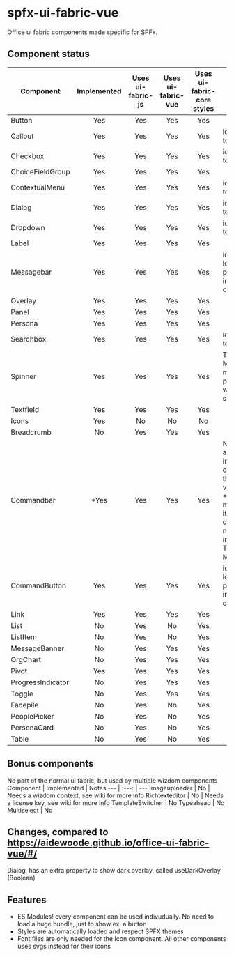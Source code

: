 # spfx-ui-fabric-vue
Office ui fabric components made specific for SPFx.

## Component status
Component        |Implemented | Uses ui-fabric-js | Uses ui-fabric-vue | Uses ui-fabric-core styles  | Notes
 ---             | :---:      | :---:             | :---:              | :---:                       | ---
Button           | Yes        | Yes               | Yes                | Yes                      
Callout          | Yes        | Yes               | Yes                | Yes                         | icons changed to svgs
Checkbox         | Yes        | Yes               | Yes                | Yes                         | icons changed to svgs
ChoiceFieldGroup | Yes        | Yes               | Yes                | Yes 
ContextualMenu   | Yes        | Yes               | Yes                | Yes                         | icons changed to svgs
Dialog           | Yes        | Yes               | Yes                | Yes                         | icons changed to svgs
Dropdown         | Yes        | Yes               | Yes                | Yes                         | icons changed to svgs, 
Label            | Yes        | Yes               | Yes                | Yes                         | 
Messagebar       | Yes        | Yes               | Yes                | Yes                         | icon is no longer a property, but instead a slot called "icon"
Overlay          | Yes        | Yes               | Yes                | Yes                         | 
Panel            | Yes        | Yes               | Yes                | Yes                         | 
Persona          | Yes        | Yes               | Yes                | Yes                         | 
Searchbox        | Yes        | Yes               | Yes                | Yes                         | icons changed to svgs
Spinner          | Yes        | Yes               | Yes                | Yes                         | TESTS MISSING, moving, so not possible to test with screenshots!
Textfield        | Yes        | Yes               | Yes                | Yes                         | 
Icons            | Yes        | No                | No                 | No                          |
Breadcrumb       | No         | Yes               | Yes                | Yes                         | 
Commandbar       | *Yes       | Yes               | Yes                | Yes                         | Not to happy about the implementation, consider using the react version instead. *Contextual menu, when items get collapsed, is not working as intended yet! TESTS MISSING
CommandButton    | Yes        | Yes               | Yes                | Yes                         | icon is no longer a property, but instead a slot called "icon"
Link             | Yes        | Yes               | Yes                | Yes                         | 
List             | No         | Yes               | No                 | Yes                         | 
ListItem         | No         | Yes               | No                 | Yes                         | 
MessageBanner    | No         | Yes               | Yes                | Yes                         | 
OrgChart         | No         | Yes               | Yes                | Yes                         | 
Pivot            | Yes        | Yes               | Yes                | Yes                         | 
ProgressIndicator| No         | Yes               | Yes                | Yes                         | 
Toggle           | No         | Yes               | Yes                | Yes                         | 
Facepile         | No         | Yes               | No                 | Yes                         |
PeoplePicker     | No         | Yes               | No                 | Yes                         |
PersonaCard      | No         | Yes               | No                 | Yes                         |
Table            | No         | Yes               | No                 | Yes                         |




## Bonus components
No part of the normal ui fabric, but used by multiple wizdom components
Component        | Implemented | Notes
---              | :---:       | ---
Imageuploader    | No          | Needs a wizdom context, see wiki for more info
Richtexteditor   | No          | Needs a license key, see wiki for more info
TemplateSwitcher | No
Typeahead        | No
Multiselect      | No

## Changes, compared to https://aidewoode.github.io/office-ui-fabric-vue/#/
Dialog, has an extra property to show dark overlay, called useDarkOverlay (Boolean)

## Features
 - ES Modules! every component can be used indivudually. No need to load a huge bundle, just to show ex. a button
 - Styles are automatically loaded and respect SPFX themes
 - Font files are only needed for the Icon component. All other components uses svgs instead for their icons